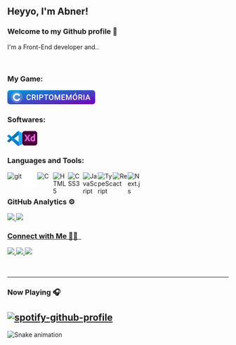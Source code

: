 ## Heyyo, I'm Abner!

### Welcome to my Github profile 👋

I'm a Front-End developer and..

<br />

### My Game:

<a href="https://www.criptomemoria.com/" target="_blank">
  <img align="left" height='32px' alt="CRIPTOMEMORIA" src=".github/workflows/game.svg" target="_blank">
</a>

<br />
<br />

### Softwares:

<img align="left" alt="Visual Studio Code" width="34px" src="https://raw.githubusercontent.com/github/explore/80688e429a7d4ef2fca1e82350fe8e3517d3494d/topics/visual-studio-code/visual-studio-code.png" />
<a href="https://www.adobe.com/products/xd.html" target="_blank"> 
  <img align="left" alt="XD" width="34px" src="https://github.com/Aakarsh-B/trying-repos/blob/master/adobexd.png?raw=true"/>
</a> 

<br />
<br />

### Languages and Tools:

<a href="https://git-scm.com/" target="_blank"> 
  <img align="left" alt="git" width="34px" src="https://www.vectorlogo.zone/logos/git-scm/git-scm-icon.svg"/> 
</a>
<img align="left" alt="GitHub" width="34px" src="https://github.com/Aakarsh-B/trying-repos/blob/master/github.svg" />
<a href="https://www.cprogramming.com/" target="_blank"> 
  <img align="left" alt="C" width="36px" src="https://cdn.jsdelivr.net/gh/devicons/devicon/icons/c/c-plain.svg"/> 
</a>
<a href="https://www.w3.org/html/" target="_blank">
  <img align="left" alt="HTML5" width="34px" src="https://cdn.jsdelivr.net/gh/devicons/devicon/icons/html5/html5-plain-wordmark.svg" />
</a>
<a href="https://www.w3schools.com/css/" target="_blank">
  <img align="left" alt="CSS3" width="34px" src="https://cdn.jsdelivr.net/gh/devicons/devicon/icons/css3/css3-plain-wordmark.svg" />
 </a>
<a href="https://www.w3schools.com/js/" target="_blank"> 
  <img align="left" alt="JavaScript" width="34px" src="https://cdn.jsdelivr.net/gh/devicons/devicon/icons/javascript/javascript-plain.svg"/> 
</a>
<a href="https://www.typescriptlang.org/" target="_blank"> 
  <img align="left" alt="TypeScript" width="34px" src="https://cdn.jsdelivr.net/gh/devicons/devicon/icons/typescript/typescript-plain.svg"/> 
</a>
<a href="https://pt-br.reactjs.org/" target="_blank"> 
  <img align="left" alt="React" width="34px" src="https://cdn.jsdelivr.net/gh/devicons/devicon/icons/react/react-original-wordmark.svg"/> 
</a>
<a href="https://nextjs.org/" target="_blank"> 
  <img align="left" alt="Next.js" width="34px" src="https://cdn.jsdelivr.net/gh/devicons/devicon/icons/nextjs/nextjs-original.svg" />
</a>  

<br />
<br />

### GitHub Analytics ⚙️ &nbsp;

<div>
  <a href="https://github.com/abner-bernal">
  <img height="180em" src="http://github-readme-streak-stats.herokuapp.com?user=abner-bernal&hide_border=true&date_format=j%2Fn%5B%2FY%5D&fire=E4405F&background=1F252D&stroke=808080&ring=FF8BA1&currStreakNum=FFFFFF&currStreakLabel=FFFFFF&sideNums=FFFFFF&sideLabels=FFFFFF&dates=AAAAAA"/>
  <img height="180em" src="https://github-readme-stats.vercel.app/api/top-langs/?username=abner-bernal&layout=compact&langs_count=7&hide_border=true&bg_color=1F252DFF&title_color=fff&text_color=fff"/>
</div>

### Connect with Me 🤝🏻 &nbsp;

<div>
  <a href="https://www.linkedin.com/in/abner-bernal/" target="_blank">
    <img src="https://img.shields.io/badge/-LinkedIn-%230077B5?style=for-the-badge&logo=linkedin&logoColor=white" target="_blank">
  </a>
  <a href="https://www.instagram.com/abnerbernall/" target="_blank">
    <img src="https://img.shields.io/badge/-Instagram-%23E4405F?style=for-the-badge&logo=instagram&logoColor=white" target="_blank">
  </a>
  <a href="mailto:abner_bernal@outlook.com"><img src="https://img.shields.io/badge/Microsoft_Outlook-0078D4?style=for-the-badge&logo=microsoft-outlook&logoColor=white"></a>
</div>


<br />
<br />

---

### Now Playing 🎧

[![spotify-github-profile](https://spotify-github-profile.vercel.app/api/view?uid=22hznljm52gal2lisyspw4cmy&cover_image=true&theme=novatorem&bar_color=53b14f&bar_color_cover=false)](https://github.com/kittinan/spotify-github-profile)
<br/>
---

![Snake animation](https://github.com/abner-bernal/abner-bernal/blob/output/github-contribution-grid-snake.svg)


<!--
- 🔭 I’m currently working on ...
- 🌱 I’m currently learning ...
-->
